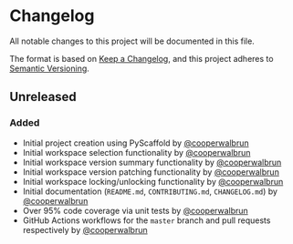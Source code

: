 # Changelog

All notable changes to this project will be documented in this file.

The format is based on [Keep a Changelog](https://keepachangelog.com/en/1.0.0/),
and this project adheres to [Semantic Versioning](https://semver.org/spec/v2.0.0.html).

## Unreleased

### Added

* Initial project creation using PyScaffold by [@cooperwalbrun](https://github.com/cooperwalbrun)
* Initial workspace selection functionality by [@cooperwalbrun](https://github.com/cooperwalbrun)
* Initial workspace version summary functionality by [@cooperwalbrun](https://github.com/cooperwalbrun)
* Initial workspace version patching functionality by [@cooperwalbrun](https://github.com/cooperwalbrun)
* Initial workspace locking/unlocking functionality by [@cooperwalbrun](https://github.com/cooperwalbrun)
* Initial documentation (`README.md`, `CONTRIBUTING.md`, `CHANGELOG.md`) by [@cooperwalbrun](https://github.com/cooperwalbrun)
* Over 95% code coverage via unit tests by [@cooperwalbrun](https://github.com/cooperwalbrun)
* GitHub Actions workflows for the `master` branch and pull requests respectively by [@cooperwalbrun](https://github.com/cooperwalbrun)


